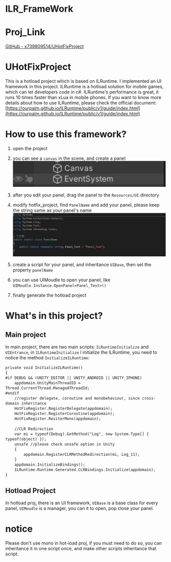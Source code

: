 # ILR_FrameWork

# Proj_Link

[GitHub - x739809514/UHotFixProject](https://github.com/x739809514/UHotFixProject/tree/main)

# UHotFixProject

This is a hotload project which is based on ILRuntime. I implemented an UI framework in this project. ILRuntime is a hotload solution for mobile games, which can let developers code in c#. ILRuntime's performance is great, it runs 10 times faster than xLua in mobile phones.
If you want to know more details about how to use ILRuntime, please check the official document: [https://ourpalm.github.io/ILRuntime/public/v1/guide/index.html](https://ourpalm.github.io/ILRuntime/public/v1/guide/index.html)

# How to use this framework?

1. open the project
2. you can see a `canvas` in the scene, and create a panel
 ![image](./ILR/image.png ':size=50%') 
    
3. after you edit your panel, drag the panel to the `Resources/UI` directory
4. modify hotfix_project, find `PanelName` and add your panel, please keep the string same as your panel's name
![image2](./ILR/image2.png ':size=50%')
    
5. create a script for your panel, and inheritance `UIBase`, then set the property `panelName`
6. you can use UIMoudle to open your panel, like `UIMoudle.Instance.OpenPanel<Panel_Test>()`
7. finally generate the hotload project

# What's in this project?

## Main project

In main project, there are two main scripts: `ILRuntimeInitialize` and `UIEntrance`, in `ILRuntimeInitialize` I initialize the ILRuntime, you need to notice the method `InitializeILRuntime`:

```
private void InitializeILRuntime()
{
#if DEBUG && (UNITY_EDITOR || UNITY_ANDROID || UNITY_IPHONE)
    appdomain.UnityMainThreadID = Thread.CurrentThread.ManagedThreadId;
#endif
    //register delegate, coroutine and monobehaviour, since cross-domain inheritance
    HotFixRegister.RegisterDelegate(appdomain);
    HotFixRegister.RegisterCoroutine(appdomain);
    HotFixRegister.ResiterMono(appdomain);

    //CLR Redirection
    var mi = typeof(Debug).GetMethod("Log", new System.Type[] { typeof(object) });
    unsafe //please check unsafe option in Unity
    {
        appdomain.RegisterCLRMethodRedirection(mi, Log_11);
    }
    appdomain.InitializeBindings();
    ILRuntime.Runtime.Generated.CLRBindings.Initialize(appdomain);
}

```

## Hotload Project

In hotload proj, there is an UI framework, `UIBase` is a base class for every panel, `UIMoudle` is a manager, you can it to open, pop close your panel.

# notice

Please don't use mono in hot-load proj, if you must need to do so, you can inheritance it in one script once, and make other scripts inheritance that script.
